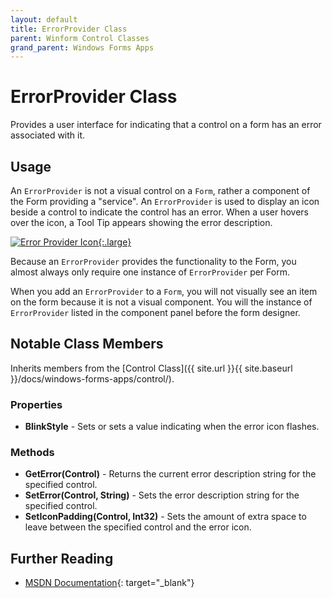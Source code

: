 ```yaml
---
layout: default
title: ErrorProvider Class
parent: Winform Control Classes
grand_parent: Windows Forms Apps
---
```


# ErrorProvider Class

Provides a user interface for indicating that a control on a form has an error associated with it.

## Usage

An `ErrorProvider` is not a visual control on a `Form`, rather a component of the Form providing a "service". An `ErrorProvider` is used to display an icon beside a control to indicate the control has an error. When a user hovers over the icon, a Tool Tip appears showing the error description.

[![Error Provider Icon](../images/errorprovider/errorprovider.png "Error Provider Icon"){:.large}](../images/errorprovider/errorprovider.png)

Because an `ErrorProvider` provides the functionality to the Form, you almost always only require one instance of `ErrorProvider` per Form.

When you add an `ErrorProvider` to a `Form`, you will not visually see an item on the form because it is not a visual component. You will the instance of `ErrorProvider` listed in the component panel before the form designer.

## Notable Class Members

Inherits members from the [Control Class]({{ site.url }}{{ site.baseurl }}/docs/windows-forms-apps/control/).

### Properties

* **BlinkStyle** - Sets or sets a value indicating when the error icon flashes.

### Methods

* **GetError(Control)** - Returns the current error description string for the specified control.
* **SetError(Control, String)** - Sets the error description string for the specified control.
* **SetIconPadding(Control, Int32)** - Sets the amount of extra space to leave between the specified control and the error icon.

## Further Reading

* [MSDN Documentation](https://docs.microsoft.com/en-us/dotnet/api/system.windows.forms.errorprovider){: target="_blank"}
